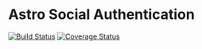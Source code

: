 # Astro Social Authentication
[![Build Status](https://travis-ci.org/inisik/astro.svg?branch=master)](https://travis-ci.org/inisik/astro)
[![Coverage Status](https://coveralls.io/repos/github/inisik/astro/badge.svg?branch=master)](https://coveralls.io/github/inisik/astro?branch=master)
